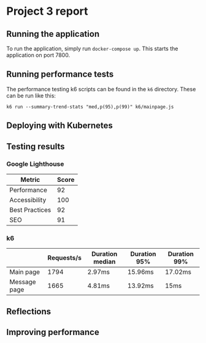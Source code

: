 # Project 3 report

## Running the application

To run the application, simply run `docker-compose up`. This starts the
application on port 7800.

## Running performance tests

The performance testing k6 scripts can be found in the `k6` directory. These can
be run like this:

```
k6 run --summary-trend-stats "med,p(95),p(99)" k6/mainpage.js 
```

## Deploying with Kubernetes


## Testing results

### Google Lighthouse

| Metric         | Score |
|----------------|-------|
| Performance    | 92    |
| Accessibility  | 100   |
| Best Practices | 92    |
| SEO            | 91    |

### k6

|              | Requests/s | Duration median | Duration 95% | Duration 99% |
|--------------|------------|-----------------|--------------|--------------|
| Main page    | 1794       | 2.97ms          | 15.96ms      | 17.02ms      |
| Message page | 1665       | 4.81ms          | 13.92ms      | 15ms         |


## Reflections


## Improving performance

